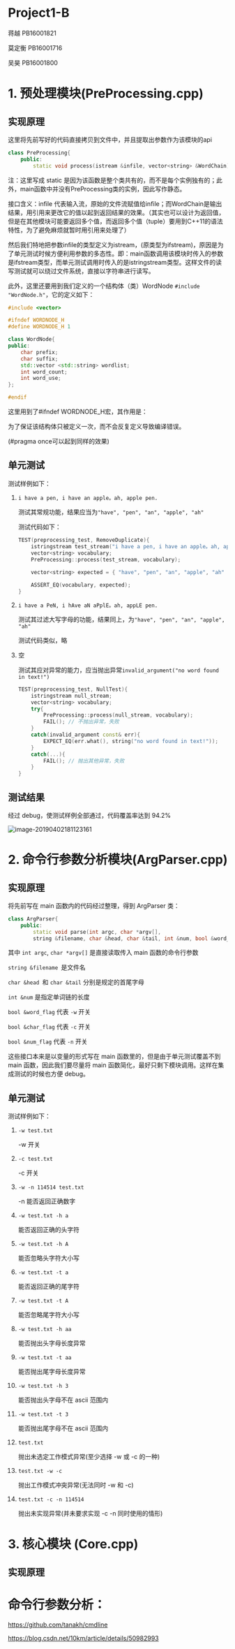 # Project1-B

蒋越 PB16001821

莫定衡 PB16001716

吴昊 PB16001800

# 1. 预处理模块(PreProcessing.cpp)

## 实现原理

这里将先前写好的代码直接拷贝到文件中，并且提取出参数作为该模块的api

```c++
class PreProcessing{
    public:
        static void process(istream &infile, vector<string> &WordChain)
```

注：这里写成 static 是因为该函数是整个类共有的，而不是每个实例独有的；此外，main函数中并没有PreProcessing类的实例，因此写作静态。

接口含义：infile 代表输入流，原始的文件流赋值给infile；而WordChain是输出结果，用引用来更改它的值以起到返回结果的效果。（其实也可以设计为返回值，但是在其他模块可能要返回多个值，而返回多个值（tuple）要用到C++11的语法特性，为了避免麻烦就暂时用引用来处理了）

然后我们特地把参数infile的类型定义为istream，(原类型为ifstream)，原因是为了单元测试时候方便利用参数的多态性。即：main函数调用该模块时传入的参数是ifstream类型，而单元测试调用时传入的是istringstream类型。这样文件的读写测试就可以绕过文件系统，直接以字符串进行读写。

此外，这里还要用到我们定义的一个结构体（类）WordNode `#include "WordNode.h"`，它的定义如下：

```c++
#include <vector>

#ifndef WORDNODE_H
#define WORDNODE_H 1

class WordNode{
public:
    char prefix;
    char suffix;
    std::vector <std::string> wordlist;
    int word_count;
    int word_use;
};

#endif
```

这里用到了#ifndef WORDNODE_H宏，其作用是：

为了保证该结构体只被定义一次，而不会反复定义导致编译错误。

(#pragma once可以起到同样的效果)

## 单元测试

测试样例如下：

1. `i have a pen, i have an apple。ah, apple pen.`

   测试其常规功能，结果应当为`"have", "pen", "an", "apple", "ah" `

   测试代码如下：

   ```c++
   TEST(preprocessing_test, RemoveDuplicate){
       istringstream test_stream("i have a pen, i have an apple。ah, apple pen.");
       vector<string> vocabulary;
       PreProcessing::process(test_stream, vocabulary);
       
       vector<string> expected = { "have", "pen", "an", "apple", "ah" };
   
       ASSERT_EQ(vocabulary, expected);
   }
   ```

   

2. `i have a PeN, i hAve aN aPplE。ah, appLE pen.`

   测试其过滤大写字母的功能，结果同上，为`"have", "pen", "an", "apple", "ah" `

   测试代码类似，略

3. 空

   测试其应对异常的能力，应当抛出异常`invalid_argument("no word found in text!")`

   ```c++
   TEST(preprocessing_test, NullTest){
       istringstream null_stream;
       vector<string> vocabulary;
       try{
           PreProcessing::process(null_stream, vocabulary);
           FAIL(); // 不抛出异常，失败
       }
       catch(invalid_argument const& err){
           EXPECT_EQ(err.what(), string("no word found in text!"));
       }
       catch(...){
           FAIL(); // 抛出其他异常，失败
       }
   }
   ```

## 测试结果

经过 debug，使测试样例全部通过，代码覆盖率达到 94.2%

![image-20190402181123161](/Users/mark/Documents/ComputerScience/课程/大三下/软件工程/作业/hw1/report/pic/image-20190402181123161.png)

# 2. 命令行参数分析模块(ArgParser.cpp)

## 实现原理

将先前写在 main 函数内的代码经过整理，得到 ArgParser 类：

```c++
class ArgParser{
    public:
        static void parse(int argc, char *argv[],
        string &filename, char &head, char &tail, int &num, bool &word_flag, bool &char_flag, bool &num_flag){
```

其中 `int argc`, `char *argv[]` 是直接读取传入 main 函数的命令行参数

`string &filename `是文件名

 `char &head `和  `char &tail` 分别是规定的首尾字母

 `int &num` 是指定单词链的长度

 `bool &word_flag` 代表 `-w` 开关

 `bool &char_flag` 代表 `-c` 开关

 `bool &num_flag` 代表 `-n` 开关

这些接口本来是以变量的形式写在 main 函数里的，但是由于单元测试覆盖不到 main 函数，因此我们要尽量将 main 函数简化，最好只剩下模块调用。这样在集成测试的时候也方便 debug。

## 单元测试

测试样例如下：

1. `-w test.txt`

    -w 开关

2. `-c test.txt`

    -c 开关

3. `-w -n 114514 test.txt`

    -n 能否返回正确数字

4. `-w test.txt -h a`

   能否返回正确的头字符

5. `-w test.txt -h A`

   能否忽略头字符大小写

6. `-w test.txt -t a`

   能否返回正确的尾字符

7. `-w test.txt -t A`

   能否忽略尾字符大小写

8. `-w test.txt -h aa`

   能否抛出头字母长度异常

9. `-w test.txt -t aa`

   能否抛出尾字母长度异常

10. `-w test.txt -h 3`

    能否抛出头字母不在 ascii 范围内

11. `-w test.txt -t 3`

    能否抛出尾字母不在 ascii 范围内

12. `test.txt`

    抛出未选定工作模式异常(至少选择 -w 或 -c 的一种)

13. `test.txt -w -c`

    抛出工作模式冲突异常(无法同时 -w 和 -c)

14. `test.txt -c -n 114514`

    抛出未实现异常(并未要求实现 -c -n 同时使用的情形)

# 3. 核心模块 (Core.cpp)

## 实现原理



# 命令行参数分析：

https://github.com/tanakh/cmdline

https://blog.csdn.net/10km/article/details/50982993